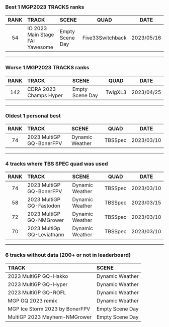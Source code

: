 ### Best 1 MGP2023 TRACKS ranks
|RANK|TRACK|SCENE|QUAD|DATE|
|:---:|:---|:---|:---:|:---:|
|54|IO 2023 Main Stage FAI Yawesome|Empty Scene Day|Five33Switchback|2023/05/16|
---
### Worse 1 MGP2023 TRACKS ranks
|RANK|TRACK|SCENE|QUAD|DATE|
|:---:|:---|:---|:---:|:---:|
|142|CDRA 2023  Champs Hyper|Empty Scene Day|TwigXL3|2023/04/25|
---
### Oldest 1 personal best
|RANK|TRACK|SCENE|QUAD|DATE|
|:---:|:---|:---|:---:|:---:|
|74|2023 MultiGP GQ-BonerFPV|Dynamic Weather|TBSSpec|2023/03/10|
---
### 4 tracks where TBS SPEC quad was used
|RANK|TRACK|SCENE|QUAD|DATE|
|:---:|:---|:---|:---:|:---:|
|74|2023 MultiGP GQ-BonerFPV|Dynamic Weather|TBSSpec|2023/03/10|
|58|2023 MultiGP GQ-Fastodon|Dynamic Weather|TBSSpec|2023/03/15|
|72|2023 MultiGP GQ-NMGrower|Dynamic Weather|TBSSpec|2023/03/10|
|70|2023 MultiGp GQ-Leviathann|Dynamic Weather|TBSSpec|2023/03/10|
---
### 6 tracks without data (200+ or not in leaderboard)
|TRACK|SCENE|
|:---|:---|
|2023 MultiGP GQ-Hakko|Dynamic Weather|
|2023 MultiGP GQ-Hyper|Dynamic Weather|
|2023 MultiGP GQ-ROFL|Dynamic Weather|
|MGP GQ 2023 remix|Dynamic Weather|
|MGP Ice Storm 2023 by BonerFPV|Empty Scene Day|
|MultiGP 2023 Mayhem-NMGrower|Empty Scene Day|
